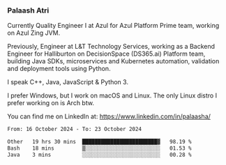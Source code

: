 ### Palaash Atri

Currently Quality Engineer I at Azul for Azul Platform Prime team, working on Azul Zing JVM. 

Previously, Engineer at L&T Technology Services, working as a Backend Engineer for Halliburton on DecisionSpace (DS365.ai) Platform team, building Java SDKs, microservices and Kubernetes automation, validation and deployment tools using Python.

I speak C++, Java, JavaScript & Python 3.

I prefer Windows, but I work on macOS and Linux. The only Linux distro I prefer working on is Arch btw.

You can find me on LinkedIn at: https://www.linkedin.com/in/palaasha/

<!--START_SECTION:waka-->

```txt
From: 16 October 2024 - To: 23 October 2024

Other   19 hrs 30 mins  ████████████████████████▓   98.19 %
Bash    18 mins         ▒░░░░░░░░░░░░░░░░░░░░░░░░   01.53 %
Java    3 mins          ░░░░░░░░░░░░░░░░░░░░░░░░░   00.28 %
```

<!--END_SECTION:waka-->
